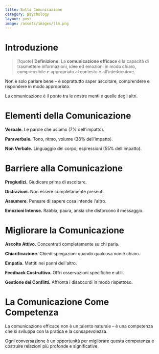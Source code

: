 ```yaml
---
title: Sulla Comunicazione
category: psychology
layout: post
image: /assets/images/llm.png
---
```


# Introduzione

> [!quote] **Definizione:** 
> La **comunicazione efficace** è la capacità di trasmettere informazioni, idee ed emozioni in modo chiaro, comprensibile e appropriato al contesto e all'interlocutore.

Non è solo parlare bene – è soprattutto saper ascoltare, comprendere e rispondere in modo appropriato.

La comunicazione è il ponte tra le nostre menti e quelle degli altri.

# Elementi della Comunicazione

**Verbale.** Le parole che usiamo (7% dell'impatto).

**Paraverbale.** Tono, ritmo, volume (38% dell'impatto).

**Non Verbale.** Linguaggio del corpo, espressioni (55% dell'impatto).

# Barriere alla Comunicazione

**Pregiudizi.** Giudicare prima di ascoltare.

**Distrazioni.** Non essere completamente presenti.

**Assumere.** Pensare di sapere cosa intende l'altro.

**Emozioni Intense.** Rabbia, paura, ansia che distorcono il messaggio.

# Migliorare la Comunicazione

**Ascolto Attivo.** Concentrati completamente su chi parla.

**Chiarificazione.** Chiedi spiegazioni quando qualcosa non è chiaro.

**Empatia.** Mettiti nei panni dell'altro.

**Feedback Costruttivo.** Offri osservazioni specifiche e utili.

**Gestione dei Conflitti.** Affronta i disaccordi in modo rispettoso.

# La Comunicazione Come Competenza

La comunicazione efficace non è un talento naturale – è una competenza che si sviluppa con la pratica e la consapevolezza.

Ogni conversazione è un'opportunità per migliorare questa competenza e costruire relazioni più profonde e significative.
